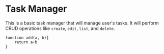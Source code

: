 # Task Manager

This is a basic task manager that will manage user's tasks.
It will perform CRUD operations like `create`, `edit`, `list`, and `delete`.

```
function add(a, b){
    return a+b
}
```
